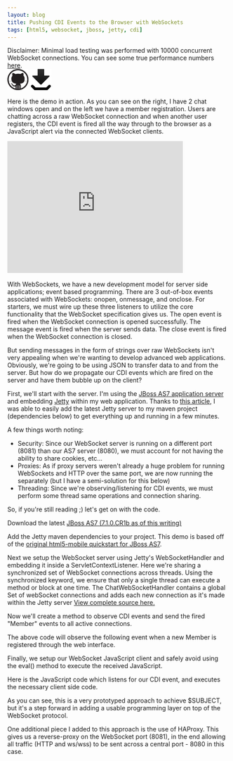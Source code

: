 ```yaml
---
layout: blog
title: Pushing CDI Events to the Browser with WebSockets
tags: [html5, websocket, jboss, jetty, cdi]
---
```


<div class="notes" >
Disclaimer: Minimal load testing was performed with 10000 concurrent WebSocket connections. You can see some true performance numbers <a href="http://webtide.intalio.com/2011/09/cometd-2-4-0-websocket-benchmarks/">here</a>.
</div>
<div class="download">
  <a href="https://github.com/wesleyhales/HTML5-Mobile-WebSocket" title="Fork me on github"><img src="/images/icons/github-icon.jpg" width="48" height="48" alt="Github Icon"></a>
  <a href="https://github.com/wesleyhales/HTML5-Mobile-WebSocket/blob/master/jboss-as-html5-mobile.war" title="download the .war"><img src="/images/icons/download.png" width="48" height="48" alt="Download"></a>
</div>
<div style="clear:both;"></div>
<p>
  
<p>Here is the demo in action. As you can see on the right, I have 2 chat windows open and on the left we have a member registration. Users are chatting across a raw WebSocket connection and when another user registers, the CDI event is fired all the way through to the browser as a JavaScript alert via the connected WebSocket clients.</p>
<iframe src="http://player.vimeo.com/video/35433707?title=0&amp;byline=0&amp;portrait=0" width="400" height="300" frameborder="0" webkitAllowFullScreen mozallowfullscreen allowFullScreen></iframe>

<p>  
With WebSockets, we have a new development model for server side applications; event based programming. There are 3 out-of-box events associated with WebSockets: onopen, onmessage, and onclose. For starters, we must wire up these three listeners to utilize the core functionality that the WebSocket specification gives us. The open event is fired when the WebSocket connection is opened successfully. The message event is fired when the server sends data. The close event is fired when the WebSocket connection is closed.
</p>

<script src="https://gist.github.com/1651079.js?file=websocketBasic.js"></script>

<p>
But sending messages in the form of strings over raw WebSockets isn't very appealing when we're wanting to develop advanced web applications. Obviously, we're going to be using JSON to transfer data to and from the server. But how do we propagate our CDI events which are fired on the server and have them bubble up on the client?
</p>
<p>
First, we'll start with the server. I'm using the <a href="http://www.jboss.org/jbossas/downloads/">JBoss AS7 application server</a> and embedding <a href="http://eclipse.org/jetty/">Jetty</a> within my web application. Thanks to <a href="http://angelozerr.wordpress.com/2011/07/26/websockets_jetty_step4/">this article</a>, I was able to easily add the latest Jetty server to my maven project (dependencies below) to get everything up and running in a few minutes.
</p>
<p>
A few things worth noting:
</p>
<ul>
<li>Security: Since our WebSocket server is running on a different port (8081) than our AS7 server (8080), we must account for not having the ability to share cookies, etc...</li>
<li>Proxies: As if proxy servers weren't already a huge problem for running WebSockets and HTTP over the same port, we are now running the separately (but I have a semi-solution for this below)</li>
<li>Threading: Since we're observing/listening for CDI events, we must perform some thread same operations and connection sharing.</li>
</ul>
<p>
So, if you're still reading ;) let's get on with the code.
</p>
<p>
Download the latest <a href="http://www.jboss.org/jbossas/downloads/">JBoss AS7 (7.1.0.CR1b as of this writing)</a>
</p>
<p>
Add the Jetty maven dependencies to your project. This demo is based off of the <a href="https://github.com/jbossas/quickstart/tree/master/html5-mobile">original html5-mobile quickstart for JBoss AS7</a>.
</p>
<script src="https://gist.github.com/1651079.js?file=pom.xml"></script>

<p>
Next we setup the WebSocket server using Jetty's WebSocketHandler and embedding it inside a ServletContextListener.
Here we're sharing a synchronized set of WebSocket connections across threads. Using the synchronized keyword, we ensure that only a single thread can execute a method or block at one time. The ChatWebSocketHandler contains a global Set of webSocket connections and adds each new connection as it's made within the Jetty server
<a href="https://github.com/wesleyhales/HTML5-Mobile-WebSocket/tree/master/src/main/java/org/jboss/as/quickstarts/html5_mobile/websockets">View complete source here.</a>
</p>
<script src="https://gist.github.com/1651079.js?file=ChatWebSocketHandler.java"></script>
<script src="https://gist.github.com/1651079.js?file=ChatServerServletContextListener.java"></script>

<p>
Now we'll create a method to observe CDI events and send the fired "Member" events to all active connections.
</p>
<script src="https://gist.github.com/1651079.js?file=ChatWebSocketHandler-observer.java"></script>

<p>
The above code will observe the following event when a new Member is registered through the web interface.
</p>
<script src="https://gist.github.com/1651079.js?file=MemberService.java"></script>

<p>
Finally, we setup our WebSocket JavaScript client and safely avoid using the eval() method to execute the received JavaScript.
</p>
<script src="https://gist.github.com/1651079.js?file=websocketclient.js"></script>

<p>
Here is the JavaScript code which listens for our CDI event, and executes the necessary client side code.
</p>
<script src="https://gist.github.com/1651079.js?file=cdiJavascriptListener.js"></script> 

<p>
As you can see, this is a very prototyped approach to achieve $SUBJECT, but it's a step forward in adding a usable programming layer on top of the WebSocket protocol.  
</p>
<p>One additional piece I added to this approach is the use of HAProxy. This gives us a reverse-proxy on the WebSocket port (8081), in the end allowing all traffic (HTTP and ws/wss) to be sent across a central port - 8080 in this case. </p>
<script src="https://gist.github.com/1651079.js?file=haproxy.config"></script>





